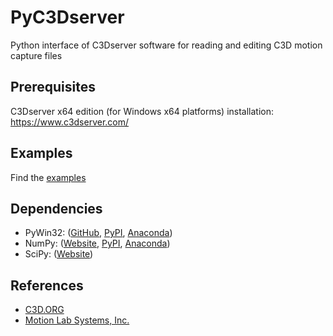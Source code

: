 # PyC3Dserver
Python interface of C3Dserver software for reading and editing C3D motion capture files

## Prerequisites
C3Dserver x64 edition (for Windows x64 platforms) installation: https://www.c3dserver.com/

## Examples
Find the [examples](https://github.com/mkjung99/pyc3dserver_examples)

## Dependencies
- PyWin32: ([GitHub](https://github.com/mhammond/pywin32), [PyPI](https://pypi.org/project/pywin32/), [Anaconda](https://anaconda.org/anaconda/pywin32))
- NumPy: ([Website](https://numpy.org/), [PyPI](https://pypi.org/project/numpy/), [Anaconda](https://anaconda.org/anaconda/numpy))
- SciPy: ([Website](https://www.scipy.org/))

## References
- [C3D.ORG](https://www.c3d.org/)
- [Motion Lab Systems, Inc.](https://www.motion-labs.com/)
